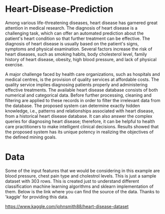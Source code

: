 # Heart-Disease-Prediction
Among various life-threatening diseases, heart disease has garnered great attention in medical research. The diagnosis of heart disease is a challenging task, which can offer an automated prediction about the patient's heart condition so that further treatment can be effective. The diagnosis of heart disease is usually based on the patient's signs, symptoms and physical examination. Several factors increase the risk of heart diseases, such as smoking habits, body cholesterol level, family history of heart disease, obesity, high blood pressure, and lack of physical exercise.


A major challenge faced by health care organizations, such as hospitals and medical centres, is the provision of quality services at affordable costs. The quality service implies diagnosing patients properly and administering effective treatments. The available heart disease database consists of both numerical and categorical data. Before further processing, cleaning and filtering are applied to these records in order to filter the irrelevant data from the database. The proposed system can determine exactly hidden knowledge, i.e., patterns and relationships associated with heart disease, from a historical heart disease database. It can also answer the complex queries for diagnosing heart disease; therefore, it can be helpful to health care practitioners to make intelligent clinical decisions. Results showed that the proposed system has its unique potency in realizing the objectives of the defined mining goals.

# Data

Some of the input features that we would be considering in this example are blood pressure, chest pain type and cholestrol levels. This is just a sample dataset with 303 rows. This is created just to understand different classification machine learning algorithms and sklearn implementation of them. Below is the link where you can find the source of the data. Thanks to 'kaggle' for providing this data.

https://www.kaggle.com/johnsmith88/heart-disease-dataset
